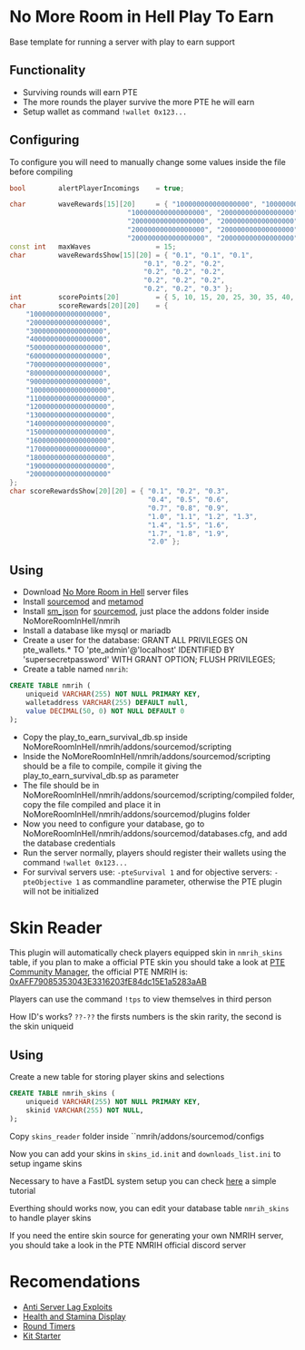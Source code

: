 # No More Room in Hell Play To Earn
Base template for running a server with play to earn support

## Functionality
- Surviving rounds will earn PTE
- The more rounds the player survive the more PTE he will earn
- Setup wallet as command ``!wallet 0x123...``

## Configuring
To configure you will need to manually change some values inside the file before compiling

```cpp
bool        alertPlayerIncomings    = true;

char        waveRewards[15][20]     = { "100000000000000000", "10000000000000000", "100000000000000000",
                             "100000000000000000", "200000000000000000", "200000000000000000",
                             "200000000000000000", "200000000000000000", "200000000000000000",
                             "200000000000000000", "200000000000000000", "200000000000000000",
                             "200000000000000000", "200000000000000000", "300000000000000000" };
const int   maxWaves                = 15;
char        waveRewardsShow[15][20] = { "0.1", "0.1", "0.1",
                                 "0.1", "0.2", "0.2",
                                 "0.2", "0.2", "0.2",
                                 "0.2", "0.2", "0.2",
                                 "0.2", "0.2", "0.3" };
int         scorePoints[20]         = { 5, 10, 15, 20, 25, 30, 35, 40, 45, 50, 55, 60, 65, 70, 75, 80, 85, 90, 95, 100 };
char        scoreRewards[20][20]    = {
    "100000000000000000",
    "200000000000000000",
    "300000000000000000",
    "400000000000000000",
    "500000000000000000",
    "600000000000000000",
    "700000000000000000",
    "800000000000000000",
    "900000000000000000",
    "1000000000000000000",
    "1100000000000000000",
    "1200000000000000000",
    "1300000000000000000",
    "1400000000000000000",
    "1500000000000000000",
    "1600000000000000000",
    "1700000000000000000",
    "1800000000000000000",
    "1900000000000000000",
    "2000000000000000000"
};
char scoreRewardsShow[20][20] = { "0.1", "0.2", "0.3",
                                  "0.4", "0.5", "0.6",
                                  "0.7", "0.8", "0.9",
                                  "1.0", "1.1", "1.2", "1.3",
                                  "1.4", "1.5", "1.6",
                                  "1.7", "1.8", "1.9",
                                  "2.0" };
```

## Using
- Download [No More Room in Hell](https://nomoreroominhell.fandom.com/wiki/Dedicated_Server_Setup) server files
- Install [sourcemod](https://www.sourcemod.net/downloads.php) and [metamod](https://www.sourcemm.net/downloads.php/?branch=stable)
- Install [sm_json](https://github.com/clugg/sm-json) for [sourcemod](https://www.sourcemod.net/downloads.php), just place the addons folder inside NoMoreRoomInHell/nmrih
- Install a database like mysql or mariadb
- Create a user for the database: GRANT ALL PRIVILEGES ON pte_wallets.* TO 'pte_admin'@'localhost' IDENTIFIED BY 'supersecretpassword' WITH GRANT OPTION; FLUSH PRIVILEGES;
- Create a table named ``nmrih``:
```sql
CREATE TABLE nmrih (
    uniqueid VARCHAR(255) NOT NULL PRIMARY KEY,
    walletaddress VARCHAR(255) DEFAULT null,
    value DECIMAL(50, 0) NOT NULL DEFAULT 0
);
```
- Copy the play_to_earn_survival_db.sp inside NoMoreRoomInHell/nmrih/addons/sourcemod/scripting
- Inside the NoMoreRoomInHell/nmrih/addons/sourcemod/scripting should be a file to compile, compile it giving the play_to_earn_survival_db.sp as parameter
- The file should be in NoMoreRoomInHell/nmrih/addons/sourcemod/scripting/compiled folder, copy the file compiled and place it in NoMoreRoomInHell/nmrih/addons/sourcemod/plugins folder
- Now you need to configure your database, go to NoMoreRoomInHell/nmrih/addons/sourcemod/databases.cfg, and add the database credentials
- Run the server normally, players should register their wallets using the command ``!wallet 0x123...``
- For survival servers use: ``-pteSurvival 1`` and for objective servers: ``-pteObjective 1`` as commandline parameter, otherwise the PTE plugin will not be initialized

# Skin Reader
This plugin will automatically check players equipped skin in ``nmrih_skins`` table, if you plan to make a official PTE skin you should take a look at [PTE Community Manager](https://github.com/Play-To-Earn-Currency/community_manager), the official PTE NMRIH is: [0xAFF79085353043E3316203fE84dc15E1a5283aAB](https://polygonscan.com/token/0xAFF79085353043E3316203fE84dc15E1a5283aAB)

Players can use the command ``!tps`` to view themselves in third person

How ID's works? ``??-??`` the firsts numbers is the skin rarity, the second is the skin uniqueid

## Using
Create a new table for storing player skins and selections
```sql
CREATE TABLE nmrih_skins (
    uniqueid VARCHAR(255) NOT NULL PRIMARY KEY,
    skinid VARCHAR(255) NOT NULL,
);
```
Copy ``skins_reader`` folder inside ``nmrih/addons/sourcemod/configs

Now you can add your skins in ``skins_id.init`` and ``downloads_list.ini`` to setup ingame skins

Necessary to have a FastDL system setup you can check [here](https://forums.alliedmods.net/showthread.php?p=1225670) a simple tutorial

Everthing should works now, you can edit your database table ``nmrih_skins`` to handle player skins

If you need the entire skin source for generating your own NMRIH server, you should take a look in the PTE NMRIH official discord server

# Recomendations
- [Anti Server Lag Exploits](https://forums.alliedmods.net/showthread.php?p=2788390)
- [Health and Stamina Display](https://forums.alliedmods.net/showthread.php?t=318836)
- [Round Timers](https://github.com/Play-To-Earn-Currency/no_more_room_in_hell/blob/main/utils/round_timer.sp)
- [Kit Starter](https://github.com/Play-To-Earn-Currency/no_more_room_in_hell/blob/main/utils/kit_starter.sp)
